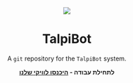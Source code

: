 


<div align="center">
<div style="text-align:center"><img src="https://user-content.gitlab-static.net/b7c7cd96a65d5c1abf0ba6b20729672c87e56670/68747470733a2f2f757365722d696d616765732e67697468756275736572636f6e74656e742e636f6d2f35373335373130342f37383435323935322d34313862326130302d373639372d313165612d396636662d3464353061393733643866362e706e67" /></div>

# TalpiBot
A `git` repository for the `TalpiBot` system.





**לתחילת עבודה - [היכנסו לוויקי שלנו](https://gitlab.com/avichayrad.39.talpiot/TalpiBot/-/wikis/home)**

</div>
